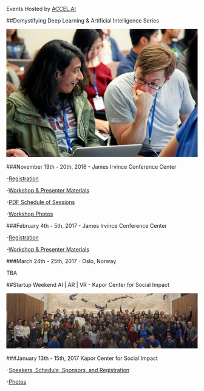 Events Hosted by [ACCEL.AI](http://accel.ai)


##Demystifying Deep Learning & Artificial Intelligence Series

[![Workshops](/img/cover.jpg)](https://www.youtube.com/watch?v=0yMbcc2v1lg "Artificial Intelligence & Deep Learning Workshops")



###November 19th - 20th, 2016 - James Irvince Conference Center

-[Registration](https://www.eventbrite.com/e/demystifying-deep-learning-artificial-intelligence-tickets-28594070635#)

-[Workshop & Presenter Materials](/nov16/november16.md)

-[PDF Schedule of Sessions](http://pub.lucidpress.com/d7931aa8-c31b-4587-8c1d-af648de05ac4/#J.HX9tFxcBmX)

-[Workshop Photos](https://photos.google.com/share/AF1QipOYP-AK3-ue797XfOs1-2bXKOnFi8AIdr2043KLmuZTvchbfXAcAAJaNF5gKscACw?key=bG40RWdRcjhsVWtlMGt2aURlUmFOcFNMbDM3ZFhn)




###February 4th - 5th, 2017 - James Irvince Conference Center

-[Registration](https://www.picatic.com/accelai-Feb17)

-[Workshop & Presenter Materials](/feb17/february17.md)



###March 24th - 25th, 2017 - Oslo, Norway

TBA




##Startup Weekend AI | AR | VR - Kapor Center for Social Impact

![Startup Weekend Group Photo](/img/sw1-17.jpg)

###January 13th - 15th, 2017 Kapor Center for Social Impact

-[Speakers, Schedule, Sponsors, and Registration](http://www.up.co/communities/usa/san-francisco/startup-weekend/10026)

-[Photos](https://goo.gl/photos/XRdZFeAiEWS8auQ5A)



